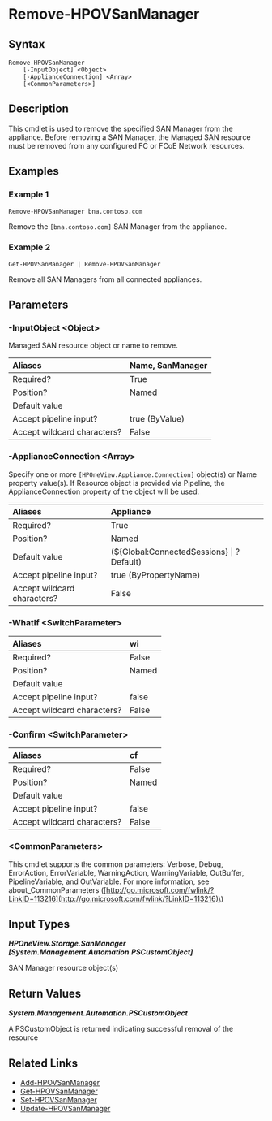﻿---
description: Remove a SAN Manager.
---

# Remove-HPOVSanManager

## Syntax

```text
Remove-HPOVSanManager
    [-InputObject] <Object>
    [-ApplianceConnection] <Array>
    [<CommonParameters>]
```

## Description

This cmdlet is used to remove the specified SAN Manager from the appliance.  Before removing a SAN Manager, the Managed SAN resource must be removed from any configured FC or FCoE Network resources.

## Examples

###  Example 1 

```text
Remove-HPOVSanManager bna.contoso.com

```

Remove the `[bna.contoso.com]` SAN Manager from the appliance.

###  Example 2 

```text
Get-HPOVSanManager | Remove-HPOVSanManager

```

Remove all SAN Managers from all connected appliances.

## Parameters

### -InputObject &lt;Object&gt;

Managed SAN resource object or name to remove.

| Aliases | Name, SanManager |
| :--- | :--- |
| Required? | True |
| Position? | Named |
| Default value |  |
| Accept pipeline input? | true (ByValue) |
| Accept wildcard characters? | False |

### -ApplianceConnection &lt;Array&gt;

Specify one or more `[HPOneView.Appliance.Connection]` object(s) or Name property value(s). If Resource object is provided via Pipeline, the ApplianceConnection property of the object will be used.

| Aliases | Appliance |
| :--- | :--- |
| Required? | True |
| Position? | Named |
| Default value | (${Global:ConnectedSessions} &vert; ? Default) |
| Accept pipeline input? | true (ByPropertyName) |
| Accept wildcard characters? | False |

### -WhatIf &lt;SwitchParameter&gt;



| Aliases | wi |
| :--- | :--- |
| Required? | False |
| Position? | Named |
| Default value |  |
| Accept pipeline input? | false |
| Accept wildcard characters? | False |

### -Confirm &lt;SwitchParameter&gt;



| Aliases | cf |
| :--- | :--- |
| Required? | False |
| Position? | Named |
| Default value |  |
| Accept pipeline input? | false |
| Accept wildcard characters? | False |

### &lt;CommonParameters&gt;

This cmdlet supports the common parameters: Verbose, Debug, ErrorAction, ErrorVariable, WarningAction, WarningVariable, OutBuffer, PipelineVariable, and OutVariable. For more information, see about\_CommonParameters \([http://go.microsoft.com/fwlink/?LinkID=113216](http://go.microsoft.com/fwlink/?LinkID=113216)\)

## Input Types

_**HPOneView.Storage.SanManager [System.Management.Automation.PSCustomObject]**_

SAN Manager resource object(s)

## Return Values

_**System.Management.Automation.PSCustomObject**_

A PSCustomObject is returned indicating successful removal of the resource

## Related Links

* [Add-HPOVSanManager](add-hpovsanmanager.md)
* [Get-HPOVSanManager](get-hpovsanmanager.md)
* [Set-HPOVSanManager](set-hpovsanmanager.md)
* [Update-HPOVSanManager](update-hpovsanmanager.md)
